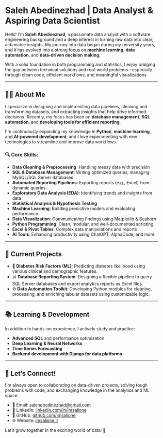 # Saleh Abedinezhad | Data Analyst & Aspiring Data Scientist

Hello! I'm **Saleh Abedinezhad**, a passionate data analyst with a software engineering background and a deep interest in turning raw data into clear, actionable insights. My journey into data began during my university years, and it has evolved into a strong focus on **machine learning**, **data automation**, and **data-driven decision making**.

With a solid foundation in both programming and statistics, I enjoy bridging the gap between technical solutions and real-world problems—especially through clean code, efficient workflows, and meaningful visualizations.

---

## 👨‍💻 About Me

I specialize in designing and implementing data pipelines, cleaning and transforming datasets, and extracting insights that help drive informed decisions. Recently, my focus has been on **database management**, **SQL automation**, and **developing tools for efficient reporting**.

I'm continuously expanding my knowledge in **Python**, **machine learning**, and **AI-powered development**, and I love experimenting with new technologies to streamline and improve data workflows.

### 🔍 Core Skills:
- **Data Cleaning & Preprocessing**: Handling messy data with precision
- **SQL & Database Management**: Writing optimized queries, managing MySQL/SQL Server databases
- **Automated Reporting Pipelines**: Exporting reports (e.g., Excel) from dynamic queries
- **Exploratory Data Analysis (EDA)**: Identifying trends and insights from data
- **Statistical Analysis & Hypothesis Testing**
- **Machine Learning**: Building predictive models and evaluating performance
- **Data Visualization**: Communicating findings using Matplotlib & Seaborn
- **Python Programming**: Clean, modular, and well-documented scripting
- **Excel & Pivot Tables**: Complex data manipulations and reports
- **AI Tools**: Enhancing productivity using ChatGPT, AlphaCode, and more

---

## 🚀 Current Projects

- 🔬 **Diabetes Risk Factors (ML)**: Predicting diabetes likelihood using various clinical and demographic features.
- 📊 **Database Reporting System**: Designing a flexible pipeline to query SQL Server databases and export analytics reports as Excel files.
- ⚙️ **Data Automation Toolkit**: Developing Python modules for cleaning, processing, and enriching tabular datasets using customizable logic.

---

## 📚 Learning & Development

In addition to hands-on experience, I actively study and practice:
- **Advanced SQL** and performance optimization
- **Deep Learning & Neural Networks**
- **Time Series Forecasting**
- **Backend development with Django for data platforms**

---

## 🤝 Let’s Connect!

I'm always open to collaborating on data-driven projects, solving tough problems with code, and exchanging knowledge in the analytics and ML space.

- 📧 Email: [salehabedinezhad@gmail.com](mailto:salehabedinezhad@gmail.com)  
- 🔗 LinkedIn: [linkedin.com/in/imsalione](https://www.linkedin.com/in/imsalione/)  
- 💼 GitHub: [github.com/imsalione](https://github.com/imsalione)
- 🌐 Website: [imsalione.ir](https://imsalione.ir)

Let’s grow together in the exciting world of data! 🚀
